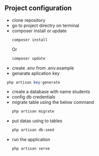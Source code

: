 ## Project configuration

- clone  repository
- go to project directry on terminal
- composer install or update
  ```php
  composer install
  ```
  Or
  ```php
  composer update
  ```
- create .env from .env.example
- genarate aplication key
 ```php
  php artisan key:generate
  ```
- create a database with name students
- config db credentials
- migrate table using the below command
  ```php
  php artisan migrate
  ```
- put datas using to tables
  ```php
  php artisan db:seed
  ```
- run the application
  ```php
  php artisan serve
  ```
